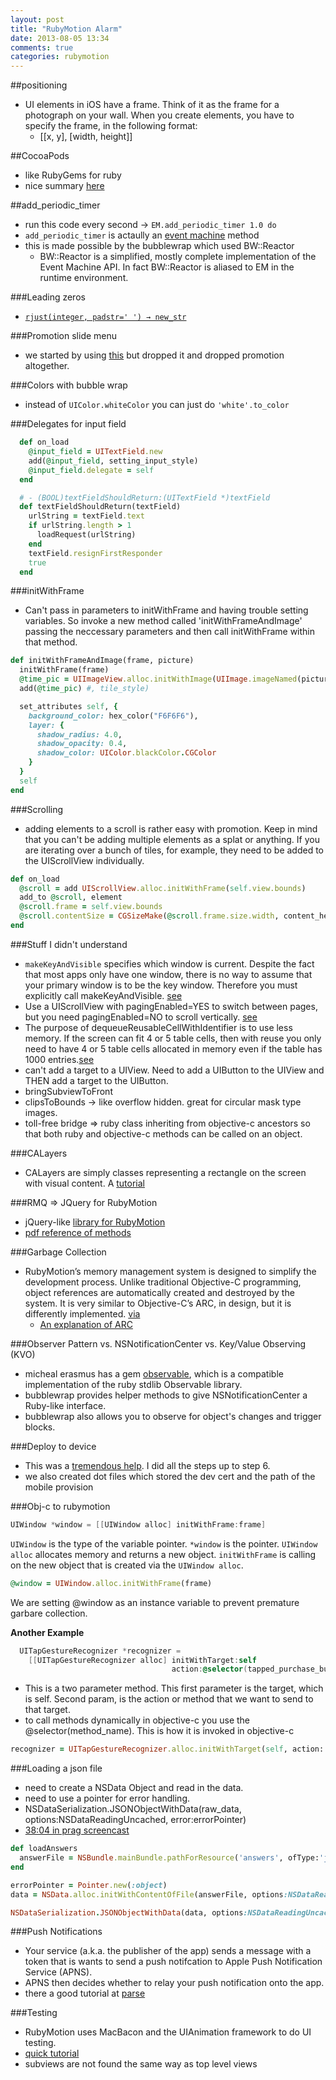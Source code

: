 ```yaml
---
layout: post
title: "RubyMotion Alarm"
date: 2013-08-05 13:34
comments: true
categories: rubymotion
---
```



##positioning
  - UI elements in iOS have a frame. Think of it as the frame for a photograph on your wall. When you create elements, you have to specify the frame, in the following format:
    - [[x, y], [width, height]]

##CocoaPods
  - like RubyGems for ruby
  - nice summary [here](http://mobile.tutsplus.com/tutorials/iphone/streamlining-cocoa-development-with-cocoapods/)

##add_periodic_timer
  - run this code every second -> `EM.add_periodic_timer 1.0 do`
  - `add_periodic_timer` is actaully an [event machine](http://eventmachine.rubyforge.org/EventMachine.html) method
  - this is made possible by the bubblewrap which used BW::Reactor
    - BW::Reactor is a simplified, mostly complete implementation of the Event Machine API. In fact BW::Reactor is aliased to EM in the runtime environment.

###Leading zeros
  - [`rjust(integer, padstr=' ') → new_str`](http://stackoverflow.com/questions/5810468/leading-zeros-in-rails)

###Promotion slide menu
  - we started by using [this](https://github.com/macfanatic/promotion_slide_menu) but dropped it and dropped promotion altogether.

###Colors with bubble wrap
  - instead of `UIColor.whiteColor` you can just do `'white'.to_color`

###Delegates for input field

```ruby Delegate pattern
  def on_load
    @input_field = UITextField.new
    add(@input_field, setting_input_style)
    @input_field.delegate = self
  end

  # - (BOOL)textFieldShouldReturn:(UITextField *)textField
  def textFieldShouldReturn(textField)
    urlString = textField.text
    if urlString.length > 1
      loadRequest(urlString)
    end
    textField.resignFirstResponder
    true
  end
```

###initWithFrame
  - Can't pass in parameters to initWithFrame and having trouble setting variables. So invoke a new method called 'initWithFrameAndImage' passing the neccessary parameters and then call initWithFrame within that method.

```ruby
def initWithFrameAndImage(frame, picture)
  initWithFrame(frame)
  @time_pic = UIImageView.alloc.initWithImage(UIImage.imageNamed(picture))
  add(@time_pic) #, tile_style)

  set_attributes self, {
    background_color: hex_color("F6F6F6"),
    layer: {
      shadow_radius: 4.0,
      shadow_opacity: 0.4,
      shadow_color: UIColor.blackColor.CGColor
    }
  }
  self
end
```

###Scrolling
  - adding elements to a scroll is rather easy with promotion. Keep in mind that you can't be adding multiple elements as a splat or anything. If you are iterating over a bunch of tiles, for example, they need to be added to the UIScrollView individually.

```ruby
def on_load
  @scroll = add UIScrollView.alloc.initWithFrame(self.view.bounds)
  add_to @scroll, element
  @scroll.frame = self.view.bounds
  @scroll.contentSize = CGSizeMake(@scroll.frame.size.width, content_height(@scroll) + 20)
end
```

###Stuff I didn't understand
  - `makeKeyAndVisible` specifies which window is current. Despite the fact that most apps only have one window, there is no way to assume that your primary window is to be the key window. Therefore you must explicitly call makeKeyAndVisible. [see](http://stackoverflow.com/questions/14714688/examples-where-makekeyandvisible-is-not-required-for-uiwindow)
  - Use a UIScrollView with pagingEnabled=YES to switch between pages, but you need pagingEnabled=NO to scroll vertically. [see](http://stackoverflow.com/questions/728014/uiscrollview-paging-horizontally-scrolling-vertically)
  - The purpose of dequeueReusableCellWithIdentifier is to use less memory. If the screen can fit 4 or 5 table cells, then with reuse you only need to have 4 or 5 table cells allocated in memory even if the table has 1000 entries.[see](http://stackoverflow.com/questions/2928873/iphone-dequeuereusablecellwithidentifier-usage)
  - can't add a target to a UIView. Need to add a UIButton to the UIView and THEN add a target to the UIButton.
  - bringSubviewToFront
  - clipsToBounds -> like overflow hidden. great for circular mask type images.
  - toll-free bridge => ruby class inheriting from objective-c ancestors so that both ruby and objective-c methods can be called on an object.

###CALayers
  - CALayers are simply classes representing a rectangle on the screen with visual content. A [tutorial](http://www.raywenderlich.com/2502/calayers-tutorial-for-ios-introduction-to-calayers-tutorial)

###RMQ => JQuery for RubyMotion
  - jQuery-like [library for RubyMotion](https://github.com/infinitered/rmq)
  - [pdf reference of methods](https://ir_public.s3.amazonaws.com/projects/rmq/rmq_guide.pdf)

###Garbage Collection
  - RubyMotion’s memory management system is designed to simplify the development process. Unlike traditional Objective-C programming, object references are automatically created and destroyed by the system. It is very similar to Objective-C’s ARC, in design, but it is differently implemented. [via](https://groups.google.com/forum/#!topic/rubymotion/hXvb9PVX0_Y) 
    - [An explanation of ARC](http://stackoverflow.com/questions/6385212/how-does-the-new-automatic-reference-counting-mechanism-work)

###Observer Pattern vs. NSNotificationCenter vs. Key/Value Observing (KVO)
  - micheal erasmus has a gem [observable](https://github.com/michael-erasmus/rubymotion-observer), which is a compatible implementation of the ruby stdlib Observable library.
  - bubblewrap provides helper methods to give NSNotificationCenter a Ruby-like interface.
  - bubblewrap also allows you to observe for object's changes and trigger blocks.

###Deploy to device
  - This was a [tremendous help](http://joshsymonds.com/blog/2012/05/10/from-the-rubymotion-simulator-to-your-friends-iphone/). I did all the steps up to step 6.
  - we also created dot files which stored the dev cert and the path of the mobile provision

###Obj-c to rubymotion
```objective-c
UIWindow *window = [[UIWindow alloc] initWithFrame:frame]
```
`UIWindow` is the type of the variable pointer. `*window` is the pointer. `UIWindow alloc` allocates memory and returns a new object. `initWithFrame` is calling on the new object that is created via the `UIWindow alloc`.

```ruby
@window = UIWindow.alloc.initWithFrame(frame)
```
We are setting @window as an instance variable to prevent premature garbare collection.

**Another Example**

```objective-c Method in Obj-C
  UITapGestureRecognizer *recognizer =
    [[UITapGestureRecognizer alloc] initWithTarget:self 
                                    action:@selector(tapped_purchase_button:)];
```

  - This is a two parameter method. This first parameter is the target, which is self. Second param, is the action or method that we want to send to that target.
  - to call methods dynamically in objective-c you use the @selector(method_name). This is how it is invoked in objective-c

```ruby In Ruby
recognizer = UITapGestureRecognizer.alloc.initWithTarget(self, action:'tapped_purchase_button')
```

###Loading a json file
  - need to create a NSData Object and read in the data.
  - need to use a pointer for error handling.
  - NSDataSerialization.JSONObjectWithData(raw_data, options:NSDataReadingUncached, error:errorPointer)
  - [38:04 in prag screencast](http://pragmaticstudio.com/screencasts/rubymotion)

```ruby
def loadAnswers
  answerFile = NSBundle.mainBundle.pathForResource('answers', ofType:'json')
end

errorPointer = Pointer.new(:object)
data = NSData.alloc.initWithContentOfFile(answerFile, options:NSDataReadUncached, error:errorPointer)

NSDataSerialization.JSONObjectWithData(data, options:NSDataReadingUncached, error:errorPointer)
```

###Push Notifications
  - Your service (a.k.a. the publisher of the app) sends a message with a token that is wants to send a push notifcation to Apple Push Notification Service (APNS).
  - APNS then decides whether to relay your push notification onto the app.
  - there a good tutorial at [parse](https://parse.com/tutorials/ios-push-notifications)

###Testing
  - RubyMotion uses MacBacon and the UIAnimation framework to do UI testing. 
  - [quick tutorial](http://blog.rubymotion.com/post/26489000626/functional-view-and-controller-testing-with-rubymotion)
  - subviews are not found the same way as top level views